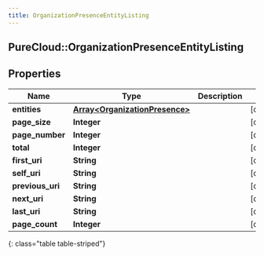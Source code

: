 ```yaml
---
title: OrganizationPresenceEntityListing
---
```

## PureCloud::OrganizationPresenceEntityListing

## Properties

|Name | Type | Description | Notes|
|------------ | ------------- | ------------- | -------------|
| **entities** | [**Array&lt;OrganizationPresence&gt;**](OrganizationPresence.html) |  | [optional] |
| **page_size** | **Integer** |  | [optional] |
| **page_number** | **Integer** |  | [optional] |
| **total** | **Integer** |  | [optional] |
| **first_uri** | **String** |  | [optional] |
| **self_uri** | **String** |  | [optional] |
| **previous_uri** | **String** |  | [optional] |
| **next_uri** | **String** |  | [optional] |
| **last_uri** | **String** |  | [optional] |
| **page_count** | **Integer** |  | [optional] |
{: class="table table-striped"}


